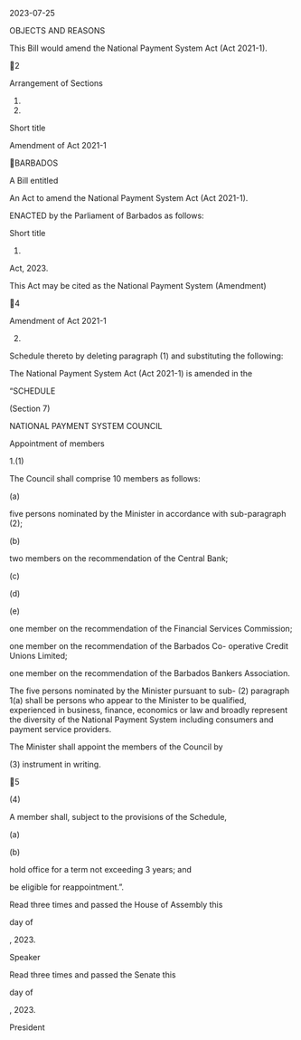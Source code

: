2023-07-25

OBJECTS AND REASONS

This Bill would amend the National Payment System Act (Act 2021-1).

2

Arrangement of Sections

1.

2.

Short title

Amendment of Act 2021-1

BARBADOS

A Bill entitled

An Act to amend the National Payment System Act (Act 2021-1).

ENACTED by the Parliament of Barbados as follows:

Short title

1.
Act, 2023.

This Act may be cited as the National Payment System (Amendment)

4

Amendment of Act 2021-1

2.
Schedule thereto by deleting paragraph (1) and substituting the following:

The National Payment System Act (Act 2021-1) is amended in the

“SCHEDULE

(Section 7)

NATIONAL PAYMENT SYSTEM COUNCIL

Appointment of members

1.(1)

The Council shall comprise 10 members as follows:

(a)

five persons nominated by the Minister in accordance with
sub-paragraph (2);

(b)

two members on the recommendation of the Central Bank;

(c)

(d)

(e)

one  member  on  the  recommendation  of  the  Financial
Services Commission;

one  member  on  the  recommendation  of  the  Barbados  Co-
operative Credit Unions Limited;

one member on the recommendation of the Barbados Bankers
Association.

The  five  persons  nominated  by  the  Minister  pursuant  to  sub-
(2)
paragraph  1(a)  shall  be  persons  who  appear  to  the  Minister  to  be
qualified,  experienced  in  business,  finance,  economics  or  law  and
broadly  represent  the  diversity  of  the  National  Payment  System
including consumers and payment service providers.

The  Minister  shall  appoint  the  members  of  the  Council  by

(3)
instrument in writing.

5

(4)

A member shall, subject to the provisions of the Schedule,

(a)

(b)

hold office for a term not exceeding 3 years; and

be eligible for reappointment.”.

Read three times and passed the House of Assembly this

day of

, 2023.

Speaker

Read three times and passed the Senate this

day of

, 2023.

President

